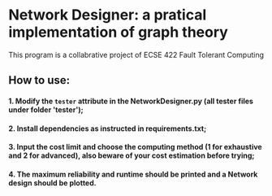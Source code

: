# Network Designer: a pratical implementation of graph theory
This program is a collabrative project of ECSE 422 Fault Tolerant Computing

## How to use:
#### 1. Modify the `tester` attribute in the NetworkDesigner.py (all tester files under folder 'tester');
#### 2. Install dependencies as instructed in requirements.txt;
#### 3. Input the cost limit and choose the computing method (1 for exhaustive and 2 for advanced), also beware of your cost estimation before trying;
#### 4. The maximum reliability and runtime should be printed and a Network design should be plotted.
